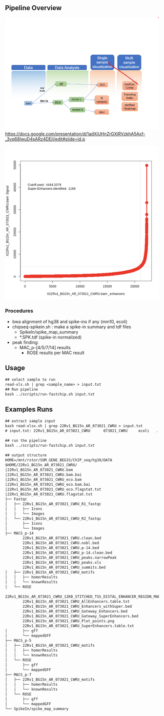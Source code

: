 ## Pipeline Overview
![Alt text](pipeline_workflow_v0.0.png?raw=true "Title")
https://docs.google.com/presentation/d/1adXiUHnZrGXjRVzkhA5Axf-_3vq68lwuD4sARz4DEjI/edit#slide=id.p

![Alt text](example_rose.png?raw=true "Title")

### Procedures
- bwa alignment of hg38 and spike-ins if any (mm10, ecoli)
- chipseq-spikein.sh : make a spike-in summary and tdf files 
  - SpikeIn/spike_map_summary
  - *.SPK.tdf (spike-in normalized)
- peak finding:
  - MAC_p-[4/5/7/14] results
    - ROSE results per MAC result

## Usage 
```
## select sample to run
read-xls.sh | grep <sample_name> > input.txt
## Run pipeline
bash ../scripts/run-fastchip.sh input.txt

```

## Examples Runs
```
## extract sample input
bash read-xlsx.sh | grep 22Rv1_BG15n_AR_073021_CWRU > input.txt
# input.txt: 22Rv1_BG15n_AR_073021_CWRU      073021_CWRU     ecoli   .

## run the pipeline
bash ../scripts/run-fastchip.sh input.txt

## output structure
HOME=/mnt/rstor/SOM_GENE_BEG33/ChIP_seq/hg38/DATA
$HOME/22Rv1_BG15n_AR_073021_CWRU/
|22Rv1_BG15n_AR_073021_CWRU.bam
|22Rv1_BG15n_AR_073021_CWRU.bam.bai
|22Rv1_BG15n_AR_073021_CWRU_eco.bam
|22Rv1_BG15n_AR_073021_CWRU_eco.bam.bai
|22Rv1_BG15n_AR_073021_CWRU_eco.flagstat.txt
|22Rv1_BG15n_AR_073021_CWRU.flagstat.txt
├── Fastqc
│   ├── 22Rv1_BG15n_AR_073021_CWRU_R1_fastqc
│   │   ├── Icons
│   │   └── Images
│   └── 22Rv1_BG15n_AR_073021_CWRU_R2_fastqc
│       ├── Icons
│       └── Images
├── MACS_p-14
        22Rv1_BG15n_AR_073021_CWRU.clean.bed
        22Rv1_BG15n_AR_073021_CWRU.nobl.bed
        22Rv1_BG15n_AR_073021_CWRU.p-14.bed
        22Rv1_BG15n_AR_073021_CWRU_p-14.clean.bed
        22Rv1_BG15n_AR_073021_CWRU_peaks.narrowPeak
        22Rv1_BG15n_AR_073021_CWRU_peaks.xls
        22Rv1_BG15n_AR_073021_CWRU_summits.bed
│   ├── 22Rv1_BG15n_AR_073021_CWRU_motifs
│   │   ├── homerResults
│   │   └── knownResults
│   └── ROSE
        22Rv1_BG15n_AR_073021_CWRU_12KB_STITCHED_TSS_DISTAL_ENHANCER_REGION_MAP.txt
        22Rv1_BG15n_AR_073021_CWRU_AllEnhancers.table.txt
        22Rv1_BG15n_AR_073021_CWRU_Enhancers_withSuper.bed
        22Rv1_BG15n_AR_073021_CWRU_Gateway_Enhancers.bed
        22Rv1_BG15n_AR_073021_CWRU_Gateway_SuperEnhancers.bed
        22Rv1_BG15n_AR_073021_CWRU_Plot_points.png
        22Rv1_BG15n_AR_073021_CWRU_SuperEnhancers.table.txt
│       ├── gff
│       └── mappedGFF
├── MACS_p-5
│   ├── 22Rv1_BG15n_AR_073021_CWRU_motifs
│   │   ├── homerResults
│   │   └── knownResults
│   └── ROSE
│       ├── gff
│       └── mappedGFF
├── MACS_p-7
│   ├── 22Rv1_BG15n_AR_073021_CWRU_motifs
│   │   ├── homerResults
│   │   └── knownResults
│   └── ROSE
│       ├── gff
│       └── mappedGFF
└── SpikeIn/spike_map_summary

```



